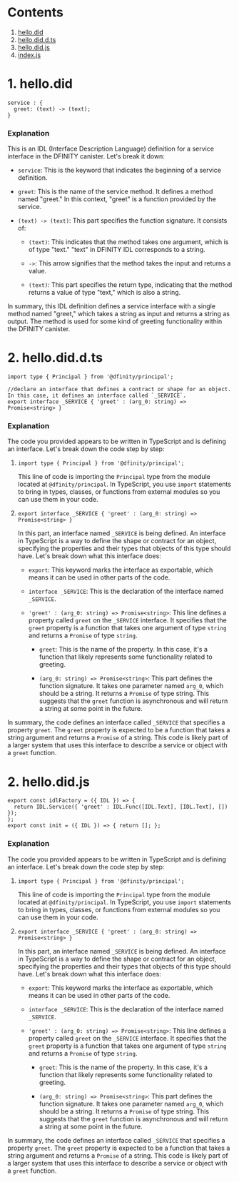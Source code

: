 # Contents
1. [hello.did](#hellodid) 
2. [hello.did.d.ts](#hellodiddts)
3. [hello.did.js](#hellodidjs)
4. [index.js](#indexjs)



# 1.  hello.did 
```
service : {
  greet: (text) -> (text);
}

```
### Explanation
This is an IDL (Interface Description Language) definition for a service interface in the DFINITY canister. Let's break it down:

- `service`: This is the keyword that indicates the beginning of a service definition.

- `greet`: This is the name of the service method. It defines a method named "greet." In this context, "greet" is a function provided by the service.

- `(text) -> (text)`: This part specifies the function signature. It consists of:
  - `(text)`: This indicates that the method takes one argument, which is of type "text." "text" in DFINITY IDL corresponds to a string.

  - `->`: This arrow signifies that the method takes the input and returns a value.

  - `(text)`: This part specifies the return type, indicating that the method returns a value of type "text," which is also a string.

In summary, this IDL definition defines a service interface with a single method named "greet," which takes a string as input and returns a string as output. The method is used for some kind of greeting functionality within the DFINITY canister.

# 2. hello.did.d.ts
```
import type { Principal } from '@dfinity/principal';

//declare an interface that defines a contract or shape for an object. In this case, it defines an interface called `_SERVICE`.
export interface _SERVICE { 'greet' : (arg_0: string) => Promise<string> }
```
### Explanation
The code you provided appears to be written in TypeScript and is defining an interface. Let's break down the code step by step:

1. `import type { Principal } from '@dfinity/principal';`

   This line of code is importing the `Principal` type from the module located at `@dfinity/principal`. In TypeScript, you use `import` statements to bring in types, classes, or functions from external modules so you can use them in your code.

2. `export interface _SERVICE { 'greet' : (arg_0: string) => Promise<string> }`

   In this part, an interface named `_SERVICE` is being defined. An interface in TypeScript is a way to define the shape or contract for an object, specifying the properties and their types that objects of this type should have. Let's break down what this interface does:

   - `export`: This keyword marks the interface as exportable, which means it can be used in other parts of the code.

   - `interface _SERVICE`: This is the declaration of the interface named `_SERVICE`.

   - `'greet' : (arg_0: string) => Promise<string>`: This line defines a property called `greet` on the `_SERVICE` interface. It specifies that the `greet` property is a function that takes one argument of type `string` and returns a `Promise` of type `string`.

     - `greet`: This is the name of the property. In this case, it's a function that likely represents some functionality related to greeting.

     - `(arg_0: string) => Promise<string>`: This part defines the function signature. It takes one parameter named `arg_0`, which should be a string. It returns a `Promise` of type string. This suggests that the `greet` function is asynchronous and will return a string at some point in the future.

In summary, the code defines an interface called `_SERVICE` that specifies a property `greet`. The `greet` property is expected to be a function that takes a string argument and returns a `Promise` of a string. This code is likely part of a larger system that uses this interface to describe a service or object with a `greet` function.

# 2. hello.did.js
```
export const idlFactory = ({ IDL }) => {
  return IDL.Service({ 'greet' : IDL.Func([IDL.Text], [IDL.Text], []) });
};
export const init = ({ IDL }) => { return []; };
```
### Explanation
The code you provided appears to be written in TypeScript and is defining an interface. Let's break down the code step by step:

1. `import type { Principal } from '@dfinity/principal';`

   This line of code is importing the `Principal` type from the module located at `@dfinity/principal`. In TypeScript, you use `import` statements to bring in types, classes, or functions from external modules so you can use them in your code.

2. `export interface _SERVICE { 'greet' : (arg_0: string) => Promise<string> }`

   In this part, an interface named `_SERVICE` is being defined. An interface in TypeScript is a way to define the shape or contract for an object, specifying the properties and their types that objects of this type should have. Let's break down what this interface does:

   - `export`: This keyword marks the interface as exportable, which means it can be used in other parts of the code.

   - `interface _SERVICE`: This is the declaration of the interface named `_SERVICE`.

   - `'greet' : (arg_0: string) => Promise<string>`: This line defines a property called `greet` on the `_SERVICE` interface. It specifies that the `greet` property is a function that takes one argument of type `string` and returns a `Promise` of type `string`.

     - `greet`: This is the name of the property. In this case, it's a function that likely represents some functionality related to greeting.

     - `(arg_0: string) => Promise<string>`: This part defines the function signature. It takes one parameter named `arg_0`, which should be a string. It returns a `Promise` of type string. This suggests that the `greet` function is asynchronous and will return a string at some point in the future.

In summary, the code defines an interface called `_SERVICE` that specifies a property `greet`. The `greet` property is expected to be a function that takes a string argument and returns a `Promise` of a string. This code is likely part of a larger system that uses this interface to describe a service or object with a `greet` function.